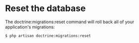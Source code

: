 # Reset the database

The doctrine:migrations:reset command will roll back all of your application's migrations:

```
$ php artisan doctrine:migrations:reset
```
